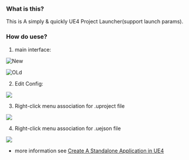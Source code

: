 ### What is this?

This is A simply & quickly UE4 Project Launcher(support launch params).

### How do uese?

1. main interface:

![New](https://img.imzlp.com/imgs/zlp/picgo/2021/20211110083056.png)

![OLd](https://img.imzlp.com/imgs/zlp/blog/posts/31962/ue4launcher-noconf-window.png)

2. Edit Config:

![](https://img.imzlp.com/imgs/zlp/blog/posts/31962/ue4launcher-shootergame-conf-window.png)

3. Right-click menu association for .uproject file

![](https://img.imzlp.com/imgs/zlp/blog/posts/31962/ue4launcher-uproject-rightmouse-menu.png)

4. Right-click menu association for .uejson file

![](https://img.imzlp.com/imgs/zlp/blog/posts/31962/ue4launcher-uejson-rightmouse-menu.png)

- more information see [Create A Standalone Application in UE4](https://imzlp.me/posts/31962/)
